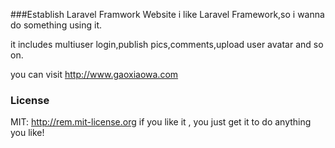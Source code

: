 ###Establish Laravel Framwork Website
i like Laravel Framework,so i wanna do something using it.

it includes multiuser login,publish pics,comments,upload user avatar and so on.

you can visit http://www.gaoxiaowa.com

### License
MIT: http://rem.mit-license.org
if you like it , you just get it to do anything you like!

